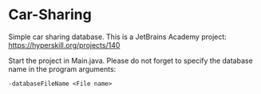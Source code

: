 # Car-Sharing
Simple car sharing database. This is a JetBrains Academy project:
https://hyperskill.org/projects/140

Start the project in Main.java. Please do not forget to specify the database name in the program arguments:
```
-databaseFileName <File name>
```

